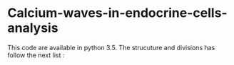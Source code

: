 # Calcium-waves-in-endocrine-cells-analysis
This code are available in python 3.5. The strucuture and divisions has follow the next list :
